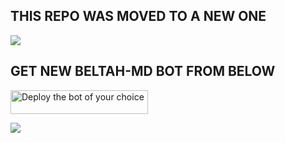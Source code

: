 ## THIS REPO WAS MOVED TO A NEW ONE

<a><img src='https://i.imgur.com/LyHic3i.gif'/></a>

## GET NEW BELTAH-MD BOT FROM BELOW

<a href="https://github.com/Beltahtech/Beltah-MD"><img title="Deploy the bot of your choice" src="https://img.shields.io/badge/NEW BELTAH-MD BOT-h?color=yellow&style=for-the-badge&logo=msi" width="220" height="38.45"/></a></p>

<a><img src='https://i.imgur.com/LyHic3i.gif'/></a>
